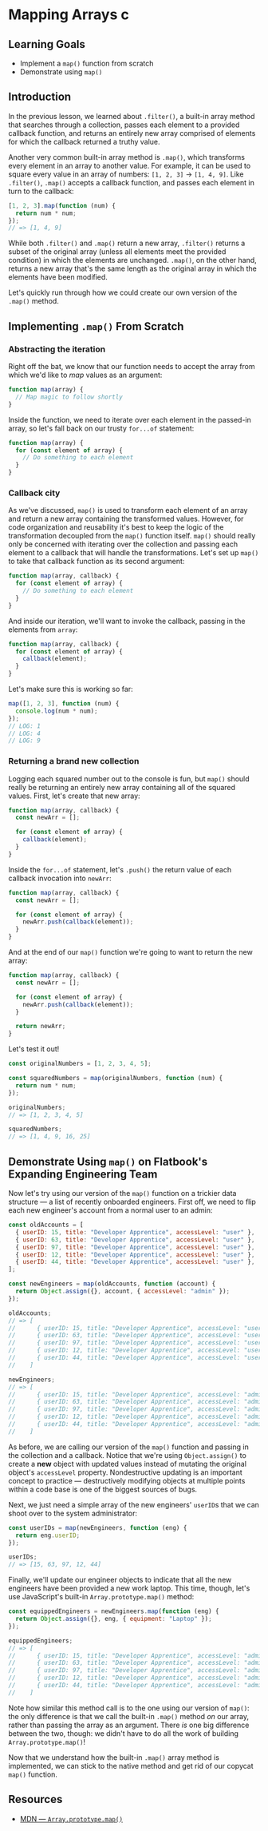 # Mapping Arrays c

## Learning Goals

- Implement a `map()` function from scratch
- Demonstrate using `map()`

## Introduction

In the previous lesson, we learned about `.filter()`, a built-in array method
that searches through a collection, passes each element to a provided callback
function, and returns an entirely new array comprised of elements for which the
callback returned a truthy value.

Another very common built-in array method is `.map()`, which transforms every
element in an array to another value. For example, it can be used to square
every value in an array of numbers: `[1, 2, 3]` -> `[1, 4, 9]`. Like
`.filter()`, `.map()` accepts a callback function, and passes each element
in turn to the callback:

```js
[1, 2, 3].map(function (num) {
  return num * num;
});
// => [1, 4, 9]
```

While both `.filter()` and `.map()` return a new array, `.filter()` returns a
subset of the original array (unless all elements meet the provided condition)
in which the elements are unchanged. `.map()`, on the other hand, returns a new
array that's the same length as the original array in which the elements have
been modified.

Let's quickly run through how we could create our own version of the `.map()`
method.

## Implementing `.map()` From Scratch

### Abstracting the iteration

Right off the bat, we know that our function needs to accept the array from
which we'd like to _map_ values as an argument:

```js
function map(array) {
  // Map magic to follow shortly
}
```

Inside the function, we need to iterate over each element in the passed-in
array, so let's fall back on our trusty `for...of` statement:

```js
function map(array) {
  for (const element of array) {
    // Do something to each element
  }
}
```

### Callback city

As we've discussed, `map()` is used to transform each element of an array and
return a new array containing the transformed values. However, for code
organization and reusability it's best to keep the logic of the transformation
decoupled from the `map()` function itself. `map()` should really only be
concerned with iterating over the collection and passing each element to a
callback that will handle the transformations. Let's set up `map()` to take that
callback function as its second argument:

```js
function map(array, callback) {
  for (const element of array) {
    // Do something to each element
  }
}
```

And inside our iteration, we'll want to invoke the callback, passing in the
elements from `array`:

```js
function map(array, callback) {
  for (const element of array) {
    callback(element);
  }
}
```

Let's make sure this is working so far:

```js
map([1, 2, 3], function (num) {
  console.log(num * num);
});
// LOG: 1
// LOG: 4
// LOG: 9
```

### Returning a brand new collection

Logging each squared number out to the console is fun, but `map()` should really
be returning an entirely new array containing all of the squared values. First,
let's create that new array:

```js
function map(array, callback) {
  const newArr = [];

  for (const element of array) {
    callback(element);
  }
}
```

Inside the `for...of` statement, let's `.push()` the return value of each
callback invocation into `newArr`:

```js
function map(array, callback) {
  const newArr = [];

  for (const element of array) {
    newArr.push(callback(element));
  }
}
```

And at the end of our `map()` function we're going to want to return the new
array:

```js
function map(array, callback) {
  const newArr = [];

  for (const element of array) {
    newArr.push(callback(element));
  }

  return newArr;
}
```

Let's test it out!

```js
const originalNumbers = [1, 2, 3, 4, 5];

const squaredNumbers = map(originalNumbers, function (num) {
  return num * num;
});

originalNumbers;
// => [1, 2, 3, 4, 5]

squaredNumbers;
// => [1, 4, 9, 16, 25]
```

## Demonstrate Using `map()` on Flatbook's Expanding Engineering Team

Now let's try using our version of the `map()` function on a trickier data
structure — a list of recently onboarded engineers. First off, we need to flip
each new engineer's account from a normal user to an admin:

```js
const oldAccounts = [
  { userID: 15, title: "Developer Apprentice", accessLevel: "user" },
  { userID: 63, title: "Developer Apprentice", accessLevel: "user" },
  { userID: 97, title: "Developer Apprentice", accessLevel: "user" },
  { userID: 12, title: "Developer Apprentice", accessLevel: "user" },
  { userID: 44, title: "Developer Apprentice", accessLevel: "user" },
];

const newEngineers = map(oldAccounts, function (account) {
  return Object.assign({}, account, { accessLevel: "admin" });
});

oldAccounts;
// => [
//      { userID: 15, title: "Developer Apprentice", accessLevel: "user" },
//      { userID: 63, title: "Developer Apprentice", accessLevel: "user" },
//      { userID: 97, title: "Developer Apprentice", accessLevel: "user" },
//      { userID: 12, title: "Developer Apprentice", accessLevel: "user" },
//      { userID: 44, title: "Developer Apprentice", accessLevel: "user" }
//    ]

newEngineers;
// => [
//      { userID: 15, title: "Developer Apprentice", accessLevel: "admin" },
//      { userID: 63, title: "Developer Apprentice", accessLevel: "admin" },
//      { userID: 97, title: "Developer Apprentice", accessLevel: "admin" },
//      { userID: 12, title: "Developer Apprentice", accessLevel: "admin" },
//      { userID: 44, title: "Developer Apprentice", accessLevel: "admin" }
//    ]
```

As before, we are calling our version of the `map()` function and passing in the
collection and a callback. Notice that we're using `Object.assign()` to create a
**new** object with updated values instead of mutating the original object's
`accessLevel` property. Nondestructive updating is an important concept to
practice — destructively modifying objects at multiple points within a code base
is one of the biggest sources of bugs.

Next, we just need a simple array of the new engineers' `userID`s that we can
shoot over to the system administrator:

```js
const userIDs = map(newEngineers, function (eng) {
  return eng.userID;
});

userIDs;
// => [15, 63, 97, 12, 44]
```

Finally, we'll update our engineer objects to indicate that all the new
engineers have been provided a new work laptop. This time, though, let's use
JavaScript's built-in `Array.prototype.map()` method:

```js
const equippedEngineers = newEngineers.map(function (eng) {
  return Object.assign({}, eng, { equipment: "Laptop" });
});

equippedEngineers;
// => [
//      { userID: 15, title: "Developer Apprentice", accessLevel: "admin", equipment: "Laptop" },
//      { userID: 63, title: "Developer Apprentice", accessLevel: "admin", equipment: "Laptop" },
//      { userID: 97, title: "Developer Apprentice", accessLevel: "admin", equipment: "Laptop" },
//      { userID: 12, title: "Developer Apprentice", accessLevel: "admin", equipment: "Laptop" },
//      { userID: 44, title: "Developer Apprentice", accessLevel: "admin", equipment: "Laptop" }
//    ]
```

Note how similar this method call is to the one using our version of `map()`:
the only difference is that we call the built-in `.map()` method _on_ our array,
rather than passing the array as an argument. There _is_ one big difference
between the two, though: we didn't have to do all the work of building
`Array.prototype.map()`!

Now that we understand how the built-in `.map()` array method is implemented, we
can stick to the native method and get rid of our copycat `map()` function.

## Resources

- [MDN — `Array.prototype.map()`](https://developer.mozilla.org/en-US/docs/Web/JavaScript/Reference/Global_Objects/Array/map)

